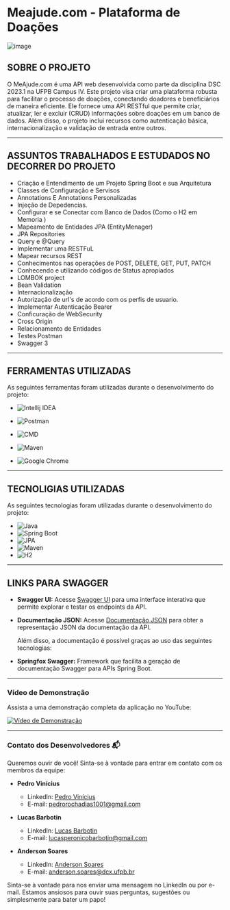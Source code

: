 # Meajude.com - Plataforma de Doações

![image](https://github.com/710lucas/Projeto-DSC-MeAjude/assets/105192228/51463d99-58c2-49fd-827d-3bd0e3a5a1f0)

## **SOBRE O PROJETO**

O MeAjude.com é uma API web desenvolvida como parte da disciplina DSC 2023.1 na UFPB Campus IV. Este projeto visa criar uma plataforma robusta para facilitar o processo de doações, conectando doadores e beneficiários de maneira eficiente.
Ele fornece uma API RESTful que permite criar, atualizar, ler e excluir (CRUD) informações sobre doações em um banco de dados. Além disso, o projeto inclui recursos como autenticação básica, internacionalização e validação de entrada entre outros.

***
## **ASSUNTOS TRABALHADOS E ESTUDADOS NO DECORRER DO PROJETO**
- Criação e Entendimento de um Projeto Spring Boot e sua Arquitetura
- Classes de Configuração e Servisos
- Annotations E Annotations Personalizadas
- Injeção de Depedencias.
- Configurar e se Conectar com Banco de Dados (Como o H2 em Memoria  )
- Mapeamento de Entidades JPA (EntityMenager)
- JPA Repositories
- Query e @Query
- Implementar uma RESTFuL
- Mapear recursos REST
- Conhecimentos nas operações de POST, DELETE, GET, PUT, PATCH
- Conhecendo e utilizando códigos de Status apropiados
- LOMBOK project
- Bean Validation
- Internacionalização
- Autorização de url's de acordo com os perfis de usuario.
- Implementar Autenticação Bearer
- Conficuração de WebSecurity
- Cross Origin
- Relacionamento de Entidades
- Testes Postman
- Swagger 3
***

## **FERRAMENTAS UTILIZADAS**

 As seguintes ferramentas foram utilizadas durante o desenvolvimento do projeto:
- ![Intellij IDEA](https://img.shields.io/badge/IntelliJ%20Idea-2023-blueviolet.svg?style=for-the-badge&logo=intellij-idea
  )
- ![Postman](https://img.shields.io/badge/-Postman-FF6C37?logo=postman&logoColor=white&style=for-the-badge)

- ![CMD](https://img.shields.io/badge/-CMD-000000?style=for-the-badge&logo=Windows%20Terminal&logoColor=FFFFFF)

- ![Maven](https://img.shields.io/badge/Maven-3.8.3-blue?logo=apache-maven)
- ![Google Chrome](https://img.shields.io/badge/-Google%20Chrome-4285F4?style=for-the-badge&logo=Google%20Chrome&logoColor=FFFFFF)

***

## **TECNOLIGIAS UTILIZADAS**

As seguintes tecnologias foram utilizadas durante o desenvolvimento do projeto:

- ![Java](https://img.shields.io/badge/Java-17-blue?logo=java)
- ![Spring Boot](https://img.shields.io/badge/Spring%20Boot-3.0.6-brightgreen?logo=spring)
- ![JPA](https://img.shields.io/badge/JPA-Enabled-orange)
- ![Maven](https://img.shields.io/badge/Maven-3.8.3-blue?logo=apache-maven)
- ![H2](https://img.shields.io/badge/H2-1.4.200-blue?logo=h2-database)

---

## **LINKS PARA SWAGGER**

- **Swagger UI:** Acesse [Swagger UI](http://localhost:8081/swagger-ui.html) para uma interface interativa que permite explorar e testar os endpoints da API.

- **Documentação JSON:** Acesse [Documentação JSON](http://localhost:8081/v3/api-docs) para obter a representação JSON da documentação da API.

  Além disso, a documentação é possível graças ao uso das seguintes tecnologias:

- **Springfox Swagger:** Framework que facilita a geração de documentação Swagger para APIs Spring Boot.

---

### Vídeo de Demonstração

Assista a uma demonstração completa da aplicação no YouTube:

[![Vídeo de Demonstração](https://img.youtube.com/vi/SEU-CÓDIGO-DO-YOUTUBE/0.jpg)](https://www.youtube.com/watch?v=SEU-CÓDIGO-DO-YOUTUBE)

---


### Contato dos Desenvolvedores 📬

Queremos ouvir de você! Sinta-se à vontade para entrar em contato com os membros da equipe:

- **Pedro Vinícius**
  - LinkedIn: [Pedro Vinícius](https://www.linkedin.com/in/pedro-vinicius-8472351b7/)
  - E-mail: [pedrorochadias1001@gmail.com](mailto:pedrorochadias1001@gmail.com)

- **Lucas Barbotin**
  - LinkedIn: [Lucas Barbotin](https://www.linkedin.com/in/lucas-barbotin-3a4320254?utm_source=share&utm_campaign=share_via&utm_content=profile&utm_medium=android_app)
  - E-mail: [lucasperonicobarbotin@gmail.com](mailto:lucasperonicobarbotin@gmail.com)

- **Anderson Soares**
  - LinkedIn: [Anderson Soares](https://br.linkedin.com/in/anderson-soares-4b300027a)
  - E-mail: [anderson.soares@dcx.ufpb.br](mailto:anderson.soares@dcx.ufpb.br)

Sinta-se à vontade para nos enviar uma mensagem no LinkedIn ou por e-mail. Estamos ansiosos para ouvir suas perguntas, sugestões ou simplesmente para bater um papo!


